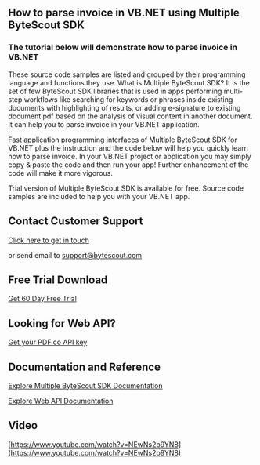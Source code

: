 ## How to parse invoice in VB.NET using Multiple ByteScout SDK

### The tutorial below will demonstrate how to parse invoice in VB.NET

These source code samples are listed and grouped by their programming language and functions they use. What is Multiple ByteScout SDK? It is the set of few ByteScout SDK libraries that is used in apps performing multi-step workflows like searching for keywords or phrases inside existing documents with highlighting of results, or adding e-signature to existing document pdf based on the analysis of visual content in another document. It can help you to parse invoice in your VB.NET application.

Fast application programming interfaces of Multiple ByteScout SDK for VB.NET plus the instruction and the code below will help you quickly learn how to parse invoice. In your VB.NET project or application you may simply copy & paste the code and then run your app! Further enhancement of the code will make it more vigorous.

Trial version of Multiple ByteScout SDK is available for free. Source code samples are included to help you with your VB.NET app.

## Contact Customer Support

[Click here to get in touch](https://bytescout.zendesk.com/hc/en-us/requests/new?subject=Multiple%20ByteScout%20SDK%20Question)

or send email to [support@bytescout.com](mailto:support@bytescout.com?subject=Multiple%20ByteScout%20SDK%20Question) 

## Free Trial Download

[Get 60 Day Free Trial](https://bytescout.com/download/web-installer?utm_source=github-readme)

## Looking for Web API? 

[Get your PDF.co API key](https://pdf.co/documentation/api?utm_source=github-readme)

## Documentation and Reference

[Explore Multiple ByteScout SDK Documentation](https://bytescout.com/documentation/index.html?utm_source=github-readme)

[Explore Web API Documentation](https://pdf.co/documentation/api?utm_source=github-readme)

## Video

[https://www.youtube.com/watch?v=NEwNs2b9YN8](https://www.youtube.com/watch?v=NEwNs2b9YN8)